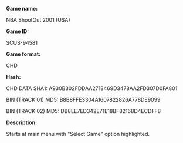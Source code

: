 **Game name:**

NBA ShootOut 2001 (USA)

**Game ID:**

SCUS-94581

**Game format:**

CHD

**Hash:**

CHD DATA SHA1: A930B302FDDAA2718469D3478AA2FD307D0FA801

BIN (TRACK 01) MD5: B8B8FFE3304A1607822826A778DE9099

BIN (TRACK 02) MD5: DB8EE7ED342E71E18BF82168D4ECDFF8

**Description:**

Starts at main menu with "Select Game" option highlighted.